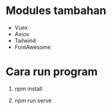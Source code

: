 # Modules tambahan

- Vuex
- Axios 
- Tailwind
- FontAwesome

# Cara run program

1. npm install

2. npm run serve


